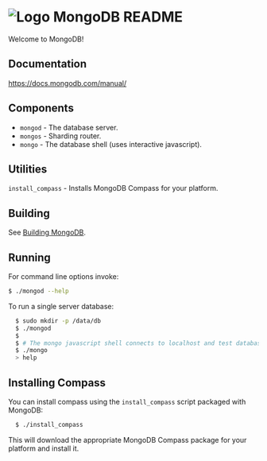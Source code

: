 # ![Logo](docs/leaf.svg) MongoDB README

Welcome to MongoDB!


## Documentation

  https://docs.mongodb.com/manual/



## Components

  - `mongod` - The database server.
  - `mongos` - Sharding router.
  - `mongo`  - The database shell (uses interactive javascript).

## Utilities

  `install_compass` - Installs MongoDB Compass for your platform.

## Building

  See [Building MongoDB](docs/building.md).

## Running

  For command line options invoke:

  ```bash
  $ ./mongod --help
  ```

  To run a single server database:

  ```bash
    $ sudo mkdir -p /data/db
    $ ./mongod
    $
    $ # The mongo javascript shell connects to localhost and test database by default:
    $ ./mongo
    > help
  ```

## Installing Compass

  You can install compass using the `install_compass` script packaged with MongoDB:

  ```bash
    $ ./install_compass
  ```

  This will download the appropriate MongoDB Compass package for your platform
  and install it.

